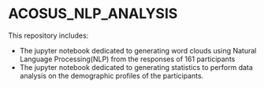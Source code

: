 # ACOSUS_NLP_ANALYSIS
This repository includes:
- The jupyter notebook dedicated to generating word clouds using Natural Language Processing(NLP) from the responses of 161 participants
- The jupyter notebook dedicated to generating statistics to perform data analysis on the demographic profiles of the participants.
